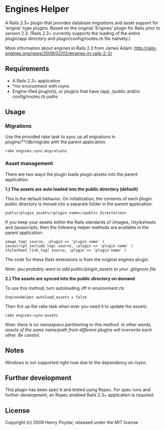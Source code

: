 # Engines Helper

A Rails 2.3+ plugin that provides database migrations and asset support for 'engine' type plugins. Based on the original 'Engines' plugin for Rails prior to version 2.3. (Rails 2.3+ currently supports the loading of the entire plugin/app directory and plugin/config/routes.rb file natively.)

More information about engines in Rails 2.3 from James Adam: http://rails-engines.org/news/2009/02/02/engines-in-rails-2-3/

## Requirements

* A Rails 2.3+ application
* *nix environment with rsync
* Engine-ified plugin(s), or plugins that have /app, /public and/or config/routes.rb paths

## Usage

### Migrations

Use the provided rake task to sync up all migrations in plugins/**/db/migrate with the parent application:

    rake engines:sync:migrations

### Asset management

There are two ways the plugin loads plugin assets into the parent application:

**1.) The assets are auto loaded into the public directory (default)**

This is the default behavior. On initialization, the contents of each plugin public directory is moved into a separate folder in the parent application:

    public/plugin_assets/<plugin name>/<public directories>
    
If you keep your assets within the Rails standards of /images, /stylesheets and /javascripts, then the following helper methods are available in the parent application:

    image_tag( source, :plugin => 'plugin name' )
    javascript_include_tag( source, :plugin => 'plugin name' )
    stylesheet_link_tag( source, :plugin => 'plugin name' )

The code for these Rails extensions is from the original engines plugin.

*Note: you probably want to add public/plugin_assets to your .gitignore file*

**2.) The assets are synced into the public directory on demand**

To use this method, turn autoloading off in environment.rb:

    EnginesHelper.autoload_assets = false
    
Then fire up the rake task when ever you need it to update the assets:

    rake engines:sync:assets

*Note: there is no namespace partitioning to this method. In other words, assets of the same name/path from different plugins will overwrite each other. Be careful.*


## Notes

Windows is not supported right now due to the dependency on rsync.

## Further development

This plugin has been spec'd and tested using Rspec.  For spec runs and further development, an Rspec enabled Rails 2.3+ application is required.

## License

Copyright (c) 2009 Henry Poydar, released under the MIT license
